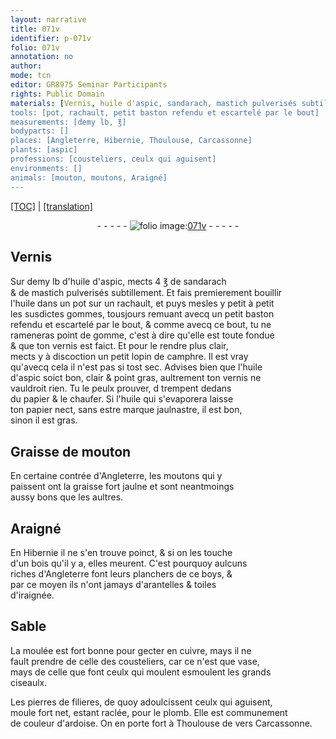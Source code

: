 ```yaml
---
layout: narrative
title: 071v
identifier: p-071v
folio: 071v
annotation: no
author:
mode: tcn
editor: GR8975 Seminar Participants
rights: Public Domain
materials: [Vernis, huile d'aspic, sandarach, mastich pulverisés subtillement, huile, gommes, gomme, vernis, camphre, papier, Graisse de mouton, graisse, bois, boys, moulée, cuivre, celle des cousteliers, vase, pierres de filieres, plomb, ardoise]
tools: [pot, rachault, petit baston refendu et escartelé par le bout]
measurements: [demy lb, ℥]
bodyparts: []
places: [Angleterre, Hibernie, Thoulouse, Carcassonne]
plants: [aspic]
professions: [cousteliers, ceulx qui aguisent]
environments: []
animals: [mouton, moutons, Araigné]
---
```


 <p><a href="{{ site.baseurl }}/normalized/">[TOC]</a> | <a href="{{ site.baseurl }}/texts/p-071v_tl/" target="_blank">[translation]</a></p><div class="folio" align="center">- - - - - <a href="http://gallica.bnf.fr/ark:/12148/btv1b10500001g/f148.image" target="_blank"><img src="https://cu-mkp.github.io/2017-workshop-edition/assets/photo-icon.png" alt="folio image: " style="display:inline-block; margin-bottom:-3px;"/>071v</a> - - - - - </div>  
  

## <span class="m">Vernis</span>

 
Sur <span class="ms">demy lb</span> d'<span class="m">huile d'<span class="pa">aspic</span></span>, mects 4 <span class="ms">℥</span> de <span class="m">sandarach</span><br/> & de <span class="m">mastich pulverisés subtillem<span class="exp">ent</span></span>. Et fais premierem<span class="exp">ent</span> bouillir<br/> l'<span class="m">huile</span> dans un <span class="tl">pot</span> sur un <span class="tl">rachault</span>, et puys mesles y petit <span class="add">à petit</span><br/> les susdictes <span class="m">gommes</span>, tousjours remuant avecq un <span class="tl">petit baston<br/> refendu et escartelé par le bout</span>, & co<span class="exp">mm</span>e avecq ce bout, tu ne<br/> rameneras point de <span class="m">gomme</span>, c'est à dire qu'elle est toute fondue<br/> & que ton <span class="m">vernis</span> est faict. Et pour le rendre plus clair,<br/> mects y à discoction un petit lopin de <span class="m">camphre</span>. Il est vray<br/> qu'avecq cela il n'est pas si tost sec. Advises bien que l'<span class="m">huile<br/> d'<span class="pa">aspic</span></span> soict bon, clair & point gras, aultrem<span class="exp">ent</span> ton <span class="m">vernis</span> ne<br/> vauldroit rien. Tu le peulx prouver, <span class="del">d</span> trempent dedans<br/> du <span class="m">papier</span> & le chaufer. Si l'<span class="m">huile</span> qui s'evaporera laisse<br/> ton <span class="m">papier</span> nect, sans <span class="del">estre</span> marque jaulnastre, il est bon,<br/> sinon il est gras.
 
 
  

## <span class="m">Graisse de <span class="al">mouton</span></span>

 
En certaine contrée d'<span class="pl">Angleterre</span>, les <span class="al">moutons</span> qui y<br/> paissent ont la <span class="m">graisse</span> fort jaulne et sont neantmoings<br/> aussy bons que les aultres.
 
 
  

## <span class="al">Araigné</span>

 
En <span class="pl">Hibernie</span> il ne s'en trouve poinct, & si on les touche<br/> d'un <span class="m">bois</span> qu'il y a, elles meurent. C'est pourquoy aulcuns<br/> riches d'<span class="pl">Angleterre</span> font leurs planchers de ce <span class="m">boys</span>, &<br/> par ce moyen ils n'ont jamays d'arantelles & toiles<br/> d'iraignée.
 
 
  

## Sable

 
La <span class="m">moulée</span> est fort bonne pour gecter en <span class="m">cuivre</span>, mays il ne<br/> fault prendre de <span class="m">celle des <span class="pro">cousteliers</span></span>, car ce n'est que <span class="m">vase</span>,<br/> mays de celle que font ceulx qui <span class="del">moulent</span> esmoulent les grands<br/> ciseaulx.
 
Les <span class="m">pierres de filieres</span>, de quoy adoulcissent <span class="pro">ceulx qui aguisent</span>,<br/> moule fort net, estant raclée, pour le <span class="m">plomb</span>. Elle est commun<span class="exp">ement</span><br/> de couleur d'<span class="m">ardoise</span>. On en porte fort à <span class="pl">Th<span class="exp">ou</span>l<span class="exp">ous</span>e</span> de vers <span class="pl">Carcassonne</span>.
 
 
